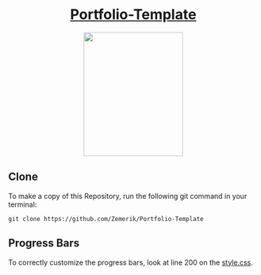 <a href = "https://zemerik.is-a.dev/Portfolio-Template"><h1 align = "center">Portfolio-Template</h1></a>

<p align = "center"><img src = "https://zemerik.is-a.dev/assests/resume.png" style = "height:250px;width:200px"></p>

## Clone

To make a copy of this Repository, run the following git command in your terminal:

```git clone https://github.com/Zemerik/Portfolio-Template```

## Progress Bars

To correctly customize the progress bars, look at line 200 on the [style.css](https://github.com/Zemerik/Portfolio-Template/blob/main/style.css). 

